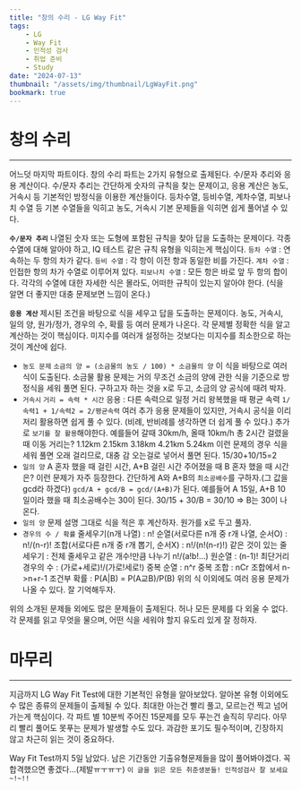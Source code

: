 ```yaml
---
title: "창의 수리 - LG Way Fit"
tags:
    - LG
    - Way Fit
    - 인적성 검사
    - 취업 준비
    - Study
date: "2024-07-13"
thumbnail: "/assets/img/thumbnail/LgWayFit.png"
bookmark: true
---
```


# 창의 수리
---
어느덧 마지막 파트이다.
창의 수리 파트는 2가지 유형으로 출제된다.
수/문자 추리와 응용 계산이다.
수/문자 추리는 간단하게 숫자의 규칙을 찾는 문제이고,
응용 계산은 농도, 거속시 등 기본적인 방정식을 이용한 계산들이다.
등차수열, 등비수열, 계차수열, 피보나치 수열 등 기본 수열들을 익히고
농도, 거속시 기본 문제들을 익히면 쉽게 풀어낼 수 있다.

**`수/문자 추리`**
나열된 숫자 또는 도형에 포함된 규칙을 찾아 답을 도출하는 문제이다.
각종 수열에 대해 알아야 하고, IQ 테스트 같은 규칙 유형을 익히는게 핵심이다.
`등차 수열` : 연속하는 두 항의 차가 같다.
`등비 수열` : 각 항이 이전 항과 동일한 비를 가진다.
`계차 수열` : 인접한 항의 차가 수열로 이루어져 있다.
`피보나치 수열` : 모든 항은 바로 앞 두 항의 합이다.
각각의 수열에 대한 자세한 식은 몰라도, 어떠한 규칙이 있는지 알아야 한다.
(식을 알면 더 좋지만 대충 문제보면 느낌이 온다.)

**`응용 계산`**
제시된 조건을 바탕으로 식을 세우고 답을 도출하는 문제이다.
농도, 거속시, 일의 양, 원가/정가, 경우의 수, 확률 등 여러 문제가 나온다.
각 문제별 정확한 식을 알고 계산하는 것이 핵심이다.
미지수를 여러개 설정하는 것보다는 미지수를 최소한으로 하는 것이 계산에 쉽다.
* `농도 문제`
`소금의 양 = (소금물의 농도 / 100) * 소금물의 양` 이 식을 바탕으로 여러 식이 도출된다.
소금물 활용 문제는 거의 무조건 소금의 양에 관한 식을 기준으로 방정식을 세워 풀면 된다.
구하고자 하는 것을 x로 두고, 소금의 양 공식에 때려 박자.
* `거속시`
`거리 = 속력 * 시간`
응용 : 다른 속력으로 일정 거리 왕복했을 때 평균 속력
`1/속력1 + 1/속력2 = 2/평균속력`
여러 추가 응용 문제들이 있지만, 거속시 공식을 이리저리 활용하면 쉽게 풀 수 있다.
(비례, 반비례를 생각하면 더 쉽게 풀 수 있다.)
추가로 `보기를 잘 활용`해야한다. 
예를들어 갈때 30km/h, 올때 10km/h 총 2시간 걸렸을 때 이동 거리는?
1.12km  2.15km  3.18km  4.21km  5.24km
이런 문제의 경우 식을 세워 풀면 오래 걸리므로, 대충 감 오는걸로 넣어서 풀면 된다.
15/30+10/15=2
* `일의 양`
A 혼자 했을 때 걸린 시간, A+B 걸린 시간 주어졌을 때 B 혼자 했을 때 시간은?
이런 문제가 자주 등장한다.
간단하게 A와 A+B의 `최소공배수`를 구하자.(그 값을 gcd라 하겠다)
`gcd/A + gcd/B = gcd/(A+B)`가 된다.
예를들어 A 15일, A+B 10일이라 했을 때 최소공배수는 30이 된다.
30/15 + 30/B = 30/10  =>  B는 30이 나온다.
* `일의 양`
문제 설명 그대로 식을 적은 후 계산하자.
원가를 x로 두고 풀자.
* `경우의 수 / 확률`
줄세우기(n개 나열) : n!
순열(서로다른 n개 중 r개 나열, 순서O) : n!/(n-r)!
조합(서로다른 n개 중 r개 뽑기, 순서X) : n!/(n!(n-r)!)
같은 것이 있는 줄세우기 : 전체 줄세우고 같은 개수!만큼 나누기 n!/(a!b!...)
원순열 : (n-1)!
최단거리 경우의 수 : (가로+세로)!/(가로!세로!)
중복 순열 : n^r
중복 조합 : nCr 조합에서 n->n+r-1
조건부 확률 : P(A|B) = P(A교B)/P(B)
위의 식 이외에도 여러 응용 문제가 나올 수 있다.
잘 기억해두자.

위의 소개된 문제들 외에도 많은 문제들이 출제된다.
허나 모든 문제를 다 외울 수 없다.
각 문제를 읽고 무엇을 물으며, 어떤 식을 세워야 할지 유도리 있게 잘 정하자.

# 마무리
---
지금까지 LG Way Fit Test에 대한 기본적인 유형을 알아보았다.
알아본 유형 이외에도 수 많은 종류의 문제들이 출제될 수 있다.
최대한 아는건 빨리 풀고, 모르는건 찍고 넘어가는게 핵심이다.
각 파트 별 10분씩 주어진 15문제를 모두 푸는건 솔직히 무리다.
아무리 빨리 풀어도 못푸는 문제가 발생할 수도 있다.
과감한 포기도 필수적이며, 긴장하지 않고 차근히 읽는 것이 중요하다.

Way Fit Test까지 5일 남았다. 남은 기간동안 기출유형문제들을 많이 풀어봐야겠다.
꼭 합격했으면 좋겠다...(제발ㅠㅜㅠㅜ)
`이 글을 읽은 모든 취준생분들! 인적성검사 잘 보세요~!~!!`